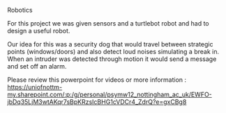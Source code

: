 Robotics

For this project we was given sensors and a turtlebot robot and had to design a useful robot.

Our idea for this was a security dog that would travel between strategic points (windows/doors) and also detect loud noises simulating a break in. When an intruder was detected through motion it would send a message and set off an alarm.

Please review this powerpoint for videos or more information : https://uniofnottm-my.sharepoint.com/:p:/g/personal/psymw12_nottingham_ac_uk/EWFO-jbDq35LjM3wtAKqr7sBpKRzsIcBHG1cVDCr4_ZdrQ?e=gxCBg8